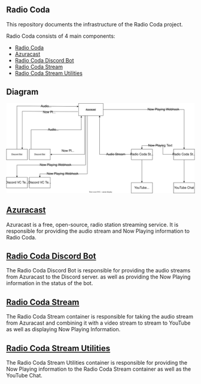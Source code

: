 ## Radio Coda

This repository documents the infrastructure of the Radio Coda project.

Radio Coda consists of 4 main components:

- [Radio Coda](#radio-coda)
- [Azuracast](#azuracast)
- [Radio Coda Discord Bot](#radio-coda-discord-bot)
- [Radio Coda Stream](#radio-coda-stream)
- [Radio Coda Stream Utilities](#radio-coda-stream-utilities)

## Diagram

![Diagram](./Radio%20Coda.drawio.svg)

## [Azuracast](https://github.com/AzuraCast/AzuraCast)

Azuracast is a free, open-source, radio station streaming service.
It is responsible for providing the audio stream and Now Playing information to
Radio Coda.

## [Radio Coda Discord Bot](https://github.com/Project-Coda/Radio-Coda-Discord-Bot)

The Radio Coda Discord Bot is responsible for providing the audio streams from
Azuracast to the Discord server. as well as providing the Now Playing information in
the status of the bot.

## [Radio Coda Stream](https://github.com/Project-Coda/Radio-Coda-Stream)

The Radio Coda Stream container is responsible for taking the audio stream from
Azuracast and combining it with a video stream to stream to YouTube as well as
displaying Now Playing Information.

## [Radio Coda Stream Utilities](https://github.com/Project-Coda/Radio-Coda-Stream-Utilities)

The Radio Coda Stream Utilities container is responsible for providing the
Now Playing information to the Radio Coda Stream container as well as the
YouTube Chat.